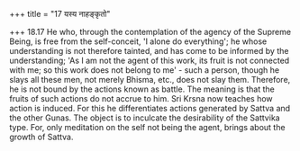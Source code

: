 +++
title = "17 यस्य नाहङ्कृतो"

+++
18.17 He who, through the contemplation of the agency of the Supreme Being, is free from the self-conceit, 'I alone do everything'; he whose understanding is not therefore tainted, and has come to be informed by the understanding; 'As I am not the agent of this work, its fruit is not connected with me; so this work does not belong to me' - such a person,
though he slays all these men, not merely Bhisma, etc., does not slay them. Therefore, he is not bound by the actions known as battle. The meaning is that the fruits of such actions do not accrue to him. Sri Krsna now teaches how action is induced. For this he differentiates actions generated by Sattva and the other Gunas. The object is to inculcate the desirability of the Sattvika type. For, only meditation on the self not being the agent, brings about the growth of Sattva.
